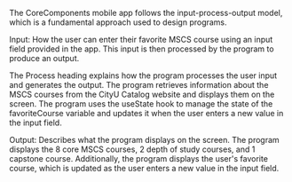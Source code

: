 The CoreComponents mobile app follows the input-process-output model, which is a fundamental approach used to design programs.

Input: How the user can enter their favorite MSCS course using an input field provided in the app. This input is then processed by the program to produce an output.

The Process heading explains how the program processes the user input and generates the output. The program retrieves information about the MSCS courses from the CityU Catalog website and displays them on the screen. The program uses the useState hook to manage the state of the favoriteCourse variable and updates it when the user enters a new value in the input field.

Output: Describes what the program displays on the screen. The program displays the 8 core MSCS courses, 2 depth of study courses, and 1 capstone course. Additionally, the program displays the user's favorite course, which is updated as the user enters a new value in the input field.